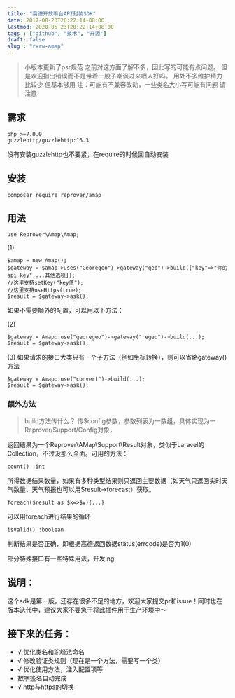 ```yaml
---
title: "高德开放平台API封装SDK"
date: 2017-08-23T20:22:14+08:00
lastmod: 2020-05-23T20:22:14+08:00
tags : ["github", "技术", "开源"]
draft: false
slug : "rxrw-amap"
---
```


> 小版本更新了psr规范
> 之前对这方面了解不多，因此写的可能有点问题。
> 但是欢迎指出错误而不是带着一股子嘲讽过来喷人好吗。
> 用处不多维护精力比较少
> 但基本够用
> 注：可能有不兼容改动，一些类名大小写可能有问题 请注意

## 需求
    php >=7.0.0
    guzzlehttp/guzzlehttp:^6.3

没有安装guzzlehttp也不要紧，在require的时候回自动安装

## 安装

    composer require reprover/amap

## 用法

    use Reprover\Amap\Amap;

(1)

    $amap = new Amap();
    $gateway = $amap->uses("Georegeo")->gateway("geo")->build(["key"=>"你的api key",...其他选项]);
    //这里支持setKey("key值");
    //这里支持useHttps(true);
    $result = $gateway->ask();

如果不需要额外的配置，可以用以下方法：

(2)

    $gateway = Amap::use("georegeo")->gateway("regeo")->build(...);
    $result = $gateway->ask();

(3)
    如果请求的接口大类只有一个子方法（例如坐标转换），则可以省略gateway()方法
    
    $gateway = Amap::use("convert")->build(...);
    $result = $gateway->ask();
    
### 额外方法
>build方法传什么？
传$config参数，参数列表为一数组，具体实现为一Reprover/Support/Config对象，

返回结果为一个Reprover\AMap\Support\Result对象，类似于Laravel的Collection，不过没那么全面。可用的方法：

    count() :int
所得数据结果数量，如果有多种类型结果则只返回主要数据（如天气只返回实时天气数量，天气预报也可以用$result->forecast）获取。

    foreach($result as $k=>$v){...}
可以用foreach进行结果的循环

    isValid() :boolean
判断结果是否正确，即根据高德返回数据status(errcode)是否为1(0)

部分特殊接口有一些特殊用法，开发ing

## 说明：
这个sdk是第一版，还存在很多不足的地方，欢迎大家提交pr和issue！同时也在版本迭代中，建议大家不要急于将此插件用于生产环境中～

## 接下来的任务：
+ √ 优化类名和驼峰法命名
+ √ 修改验证类规则（现在是一个方法，需要写一个类）
+ √ 优化使用方法，注入配置项等
+ 数字签名自动完成
+ √ http与https的切换





